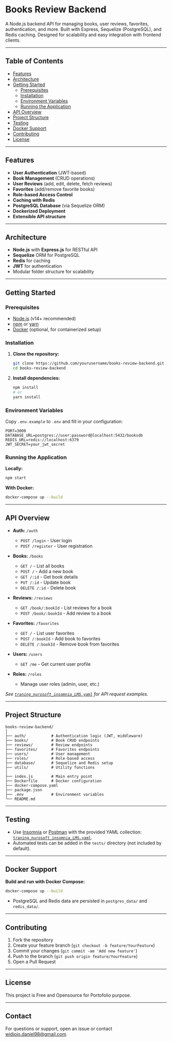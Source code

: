 # Books Review Backend

A Node.js backend API for managing books, user reviews, favorites, authentication, and more. Built with Express, Sequelize (PostgreSQL), and Redis caching. Designed for scalability and easy integration with frontend clients.

---

## Table of Contents

- [Features](#features)
- [Architecture](#architecture)
- [Getting Started](#getting-started)
  - [Prerequisites](#prerequisites)
  - [Installation](#installation)
  - [Environment Variables](#environment-variables)
  - [Running the Application](#running-the-application)
- [API Overview](#api-overview)
- [Project Structure](#project-structure)
- [Testing](#testing)
- [Docker Support](#docker-support)
- [Contributing](#contributing)
- [License](#license)

---

## Features

- **User Authentication** (JWT-based)
- **Book Management** (CRUD operations)
- **User Reviews** (add, edit, delete, fetch reviews)
- **Favorites** (add/remove favorite books)
- **Role-based Access Control**
- **Caching with Redis**
- **PostgreSQL Database** (via Sequelize ORM)
- **Dockerized Deployment**
- **Extensible API structure**

---

## Architecture

- **Node.js** with **Express.js** for RESTful API
- **Sequelize** ORM for PostgreSQL
- **Redis** for caching
- **JWT** for authentication
- Modular folder structure for scalability

---

## Getting Started

### Prerequisites

- [Node.js](https://nodejs.org/) (v14+ recommended)
- [npm](https://www.npmjs.com/) or [yarn](https://yarnpkg.com/)
- [Docker](https://www.docker.com/) (optional, for containerized setup)

### Installation

1. **Clone the repository:**
   ```bash
   git clone https://github.com/yourusername/books-review-backend.git
   cd books-review-backend
   ```

2. **Install dependencies:**
   ```bash
   npm install
   # or
   yarn install
   ```

### Environment Variables

Copy `.env.example` to `.env` and fill in your configuration:

```env
PORT=3000
DATABASE_URL=postgres://user:password@localhost:5432/booksdb
REDIS_URL=redis://localhost:6379
JWT_SECRET=your_jwt_secret
```

### Running the Application

**Locally:**
```bash
npm start
```

**With Docker:**
```bash
docker-compose up --build
```

---

## API Overview

- **Auth:** `/auth`
  - `POST /login` - User login
  - `POST /register` - User registration

- **Books:** `/books`
  - `GET /` - List all books
  - `POST /` - Add a new book
  - `GET /:id` - Get book details
  - `PUT /:id` - Update book
  - `DELETE /:id` - Delete book

- **Reviews:** `/reviews`
  - `GET /book/:bookId` - List reviews for a book
  - `POST /book/:bookId` - Add review to a book

- **Favorites:** `/favorites`
  - `GET /` - List user favorites
  - `POST /:bookId` - Add book to favorites
  - `DELETE /:bookId` - Remove book from favorites

- **Users:** `/users`
  - `GET /me` - Get current user profile

- **Roles:** `/roles`
  - Manage user roles (admin, user, etc.)

*See [`traning_nurosoft_insomnia_LMS.yaml`](traning_nurosoft_insomnia_LMS.yaml) for API request examples.*

---

## Project Structure

```
books-review-backend/
│
├── auth/           # Authentication logic (JWT, middleware)
├── books/          # Book CRUD endpoints
├── reviews/        # Review endpoints
├── favorites/      # Favorites endpoints
├── users/          # User management
├── roles/          # Role-based access
├── database/       # Sequelize and Redis setup
├── utils/          # Utility functions
│
├── index.js        # Main entry point
├── Dockerfile      # Docker configuration
├── docker-compose.yaml
├── package.json
├── .env            # Environment variables
└── README.md
```

---

## Testing

- Use [Insomnia](https://insomnia.rest/) or [Postman](https://www.postman.com/) with the provided YAML collection: [`traning_nurosoft_insomnia_LMS.yaml`](traning_nurosoft_insomnia_LMS.yaml).
- Automated tests can be added in the `tests/` directory (not included by default).

---

## Docker Support

**Build and run with Docker Compose:**
```bash
docker-compose up --build
```
- PostgreSQL and Redis data are persisted in `postgres_data/` and `redis_data/`.

---

## Contributing

1. Fork the repository
2. Create your feature branch (`git checkout -b feature/YourFeature`)
3. Commit your changes (`git commit -am 'Add new feature'`)
4. Push to the branch (`git push origin feature/YourFeature`)
5. Open a Pull Request

---

## License

This project is Free and Opensource for Portofolio purpose.

---

## Contact

For questions or support, open an issue or contact [widjojo.daniel98@gmail.com](mailto:widjojo.daniel98@gmail.com).